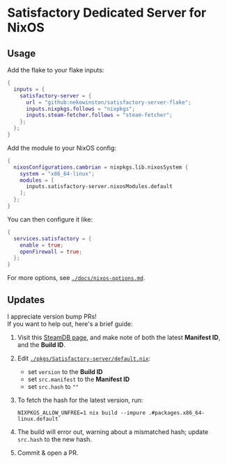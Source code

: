 # Satisfactory Dedicated Server for NixOS

## Usage

Add the flake to your flake inputs:

```nix
{
  inputs = {
    satisfactory-server = {
      url = "github:nekowinston/satisfactory-server-flake";
      inputs.nixpkgs.follows = "nixpkgs";
      inputs.steam-fetcher.follows = "steam-fetcher";
    };
  };
}
```

Add the module to your NixOS config:
```nix
{
  nixosConfigurations.cambrian = nixpkgs.lib.nixosSystem {
    system = "x86_64-linux";
    modules = [
      inputs.satisfactory-server.nixosModules.default
    ];
  };
}
```

You can then configure it like:

```nix
{
  services.satisfactory = {
    enable = true;
    openFirewall = true;
  };
}

```

For more options, see [`./docs/nixos-options.md`](./docs/nixos-options.md).

## Updates

I appreciate version bump PRs!\
If you want to help out, here's a brief guide:

1. Visit this [SteamDB page](https://steamdb.info/depot/1690802/history/),
   and make note of both the latest **Manifest ID**, and the **Build ID**.

2. Edit [`./pkgs/Satisfactory-server/default.nix`](./pkgs/Satisfactory-server/default.nix):

   - set `version` to the **Build ID**
   - set `src.manifest` to the **Manifest ID**
   - set `src.hash` to `""`

3. To fetch the hash for the latest version, run:
   ```command
   NIXPKGS_ALLOW_UNFREE=1 nix build --impure .#packages.x86_64-linux.default`
   ```

4. The build will error out, warning about a mismatched hash; update `src.hash` to the new hash.

5. Commit & open a PR.
